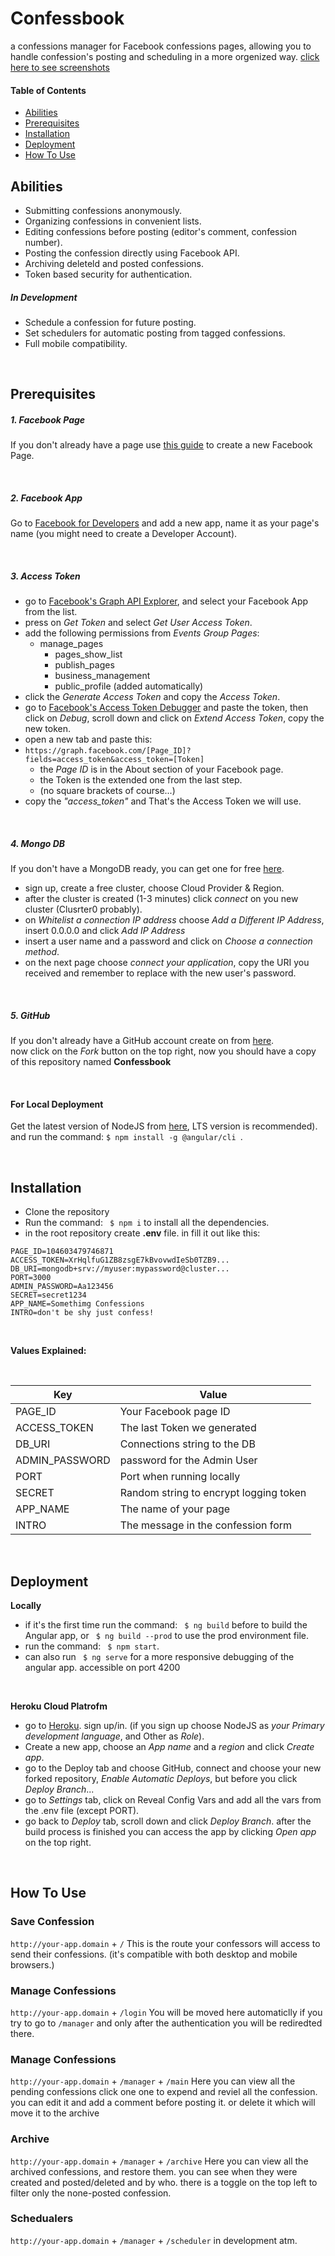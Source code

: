 # Confessbook

a confessions manager for Facebook confessions pages,
allowing you to handle confession's posting and scheduling in a more orgenized way.
[click here to see screenshots](https://confessbook.pixieset.com/confessbook/)

#### Table of Contents

  * [Abilities](#abilities)
  * [Prerequisites](#prerequisites)
  * [Installation](#installation)
  * [Deployment](#deployment)
  * [How To Use](#how-to-use)
  
  
## Abilities
  * Submitting confessions anonymously.
  * Organizing confessions in convenient lists.
  * Editing confessions before posting (editor's comment, confession number).
  * Posting the confession directly using Facebook API.
  * Archiving deleteld and posted confessions.
  * Token based security for authentication.


##### In Development
  * Schedule a confession for future posting.
  * Set schedulers for automatic posting from tagged confessions.
  * Full mobile compatibility.

<br/>

## Prerequisites

##### 1. Facebook Page
If you don't already have a page use [this guide](https://www.facebook.com/help/104002523024878) to create a new Facebook Page.

<br/>


##### 2. Facebook App
Go to [Facebook for Developers](https://developers.facebook.com/apps/) and add a new app, name it as your page's name (you might need to create a Developer Account).

<br/>

##### 3. Access Token
* go to [Facebook's Graph API Explorer](https://developers.facebook.com/tools/explorer), and select your Facebook App from the list.
* press on _Get Token_ and select _Get User Access Token_.
* add the following permissions from _Events Group Pages_:
  * manage_pages
	* pages_show_list
	* publish_pages
	* business_management
	* public_profile (added automatically)
* click the _Generate Access Token_ and copy the _Access Token_.
* go to [Facebook's Access Token Debugger](https://developers.facebook.com/tools/debug/accesstoken/) and paste the token, then click on _Debug_, scroll down and click on _Extend Access Token_, copy the new token.
* open a new tab and paste this:
* `https://graph.facebook.com/[Page_ID]?fields=access_token&access_token=[Token]` 
    *  the _Page ID_ is in the  About section of your Facebook page.
    *  the Token is the extended one from the last step.
    * (no square brackets of course...)
* copy the _"access_token"_ and That's the Access Token we will use.

<br/>

##### 4. Mongo DB
If you don't have a MongoDB ready, you can get one for free [here](https://www.mongodb.com/atlas-signup-from-mlab?).
* sign up, create a free cluster, choose Cloud Provider & Region.
* after the cluster is created (1-3 minutes) click _connect_ on you new cluster (Clusrter0 probably).
* on _Whitelist a connection IP address_ choose _Add a Different IP Address_, insert 0.0.0.0 and click _Add IP Address_
* insert a user name and a password and click on _Choose a connection method_.
* on the next page choose _connect your application_, copy the URI you received and remember to replace _<password>_ with the new user's password.

<br/>

##### 5. GitHub
If you don't already have a GitHub account create on from [here](https://github.com/join?source=header-home). <br/>
now click on the _Fork_ button on the top right, now you should have a copy of this repository named **Confessbook**

<br/>

#### For Local Deployment

Get the latest version of NodeJS from [here](https://nodejs.org/en/), LTS version is recommended). <br/>
and run the command: ```$ npm install -g @angular/cli ```.


<br/>

## Installation
* Clone the repository
* Run the command: ``` $ npm i``` to install all the dependencies.
* in the root repository create **.env** file. in fill it out like this:
```
PAGE_ID=104603479746871
ACCESS_TOKEN=XrHqlfuG1ZB8zsgE7kBvovwdIeSb0TZB9...
DB_URI=mongodb+srv://myuser:mypassword@cluster...
PORT=3000
ADMIN_PASSWORD=Aa123456
SECRET=secret1234
APP_NAME=Somethimg Confessions
INTRO=don't be shy just confess!
```

<br/>

**Values Explained:**

<br/>

| Key | Value |
| ------------- |-------------|
| PAGE_ID  | Your Facebook page ID |
| ACCESS_TOKEN| The last Token we generated |
| DB_URI | Connections string to the DB  |
| ADMIN_PASSWORD |password for the Admin  User |
| PORT | Port when running locally |
| SECRET| Random string to encrypt logging token|
| APP_NAME | The name of your page|
| INTRO | The message in the confession form |

<br/>

## Deployment
**Locally**
* if it's the first time run the command: ``` $ ng build``` before to build the Angular app, or ``` $ ng build --prod``` to use the prod environment file.
* run the command: ``` $ npm start```.
* can also run ``` $ ng serve``` for a more responsive debugging of the angular app. accessible on port 4200

<br/>

**Heroku Cloud Platrofm**

* go to [Heroku](https://www.heroku.com/). sign up/in. (if you sign up choose NodeJS as _your Primary development language_, and Other as _Role_).
* Create a new app, choose an _App name_ and a _region_ and click _Create app_.
* go to the Deploy tab and choose GitHub, connect and choose your new forked repository, _Enable Automatic Deploys_, but before you click _Deploy Branch_...
* go to _Settings_ tab, click on Reveal Config Vars and add all the vars from the .env file (except PORT).
* go back to _Deploy_ tab, scroll down and click _Deploy Branch_. after the build process is finished you can access the app by clicking  _Open app_ on the top right.

<br/>

## How To Use

### Save Confession 
`http://your-app.domain` + `/`
This is the route your confessors will access to send their confessions.
(it's compatible with both desktop and mobile browsers.)

### Manage Confessions
`http://your-app.domain` + `/login`
You will be moved here automaticlly if you try to go to `/manager`
and only after the authentication you will be rediredted there.

### Manage Confessions
`http://your-app.domain` + `/manager` + `/main`
Here you can view all the pending confessions
click one one to expend and reviel all the confession.
you can edit it and add a comment before posting it.
or delete it which will move it to the archive

### Archive
`http://your-app.domain` + `/manager` + `/archive`
Here you can view all the archived confessions, and restore them.
you can see when they were created and posted/deleted and by who.
there is a toggle on the top left to filter only the none-posted confession.

### Schedualers
`http://your-app.domain` + `/manager` + `/scheduler`
in development atm.
